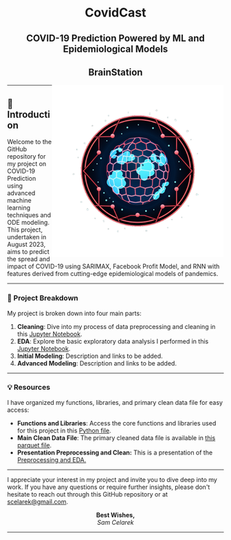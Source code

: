 <div align="center">

# CovidCast
## **COVID-19 Prediction Powered by ML and Epidemiological Models**  
## **BrainStation**



</div>

<img align="right" src="https://github.com/scelarek/BrainStation_Capstone/blob/main/Presentations/Logo%20CovidCast.png?raw=true"  title="CovidCast" alt="CovidCast" width="400" height="400"> 

--- 

## 🌟 Introduction 

Welcome to the GitHub repository for my project on COVID-19 Prediction using advanced machine learning techniques and ODE modeling. This project, undertaken in August 2023, aims to predict the spread and impact of COVID-19 using SARIMAX, Facebook Profit Model, and RNN with features derived from cutting-edge epidemiological models of pandemics.

---

### 🚀 Project Breakdown

My project is broken down into four main parts:

1. **Cleaning**: Dive into my process of data preprocessing and cleaning in this [Jupyter Notebook](https://github.com/scelarek/BrainStation_Capstone/blob/d2dcb369dbfd98b2e8954b0028a0293529448294/Capstone/1.%20Covid%20Preprocessing.ipynb).
2. **EDA**: Explore the basic exploratory data analysis I performed in this [Jupyter Notebook](https://github.com/scelarek/BrainStation_Capstone/blob/d2dcb369dbfd98b2e8954b0028a0293529448294/Capstone/2.%20Sample%20EDA%20(Basic).ipynb).
3. **Initial Modeling**: Description and links to be added.
4. **Advanced Modeling**: Description and links to be added.

---

### 💡 Resources

I have organized my functions, libraries, and primary clean data file for easy access:  

- **Functions and Libraries**: Access the core functions and libraries used for this project in this [Python file](https://github.com/scelarek/BrainStation_Capstone/blob/d2dcb369dbfd98b2e8954b0028a0293529448294/Capstone/capstone_functions.py).
- **Main Clean Data File**: The primary cleaned data file is available in [this parquet file](https://github.com/scelarek/BrainStation_Capstone/blob/d2dcb369dbfd98b2e8954b0028a0293529448294/Data/master_df.parquet).
- **Presentation Preprocessing and Clean:**  This is a presentation of the [Preprocessing and EDA.](https://github.com/scelarek/BrainStation_Capstone/blob/e824c901efdb0adf1783256664bcfe054ae51001/Presentations/COVID%20Preprocessing%20and%20EDA.pdf)

---

I appreciate your interest in my project and invite you to dive deep into my work. If you have any questions or require further insights, please don't hesitate to reach out through this GitHub repository or at scelarek@gmail.com.

<div align="center">

**Best Wishes,**  
*Sam Celarek*

</div>

---
